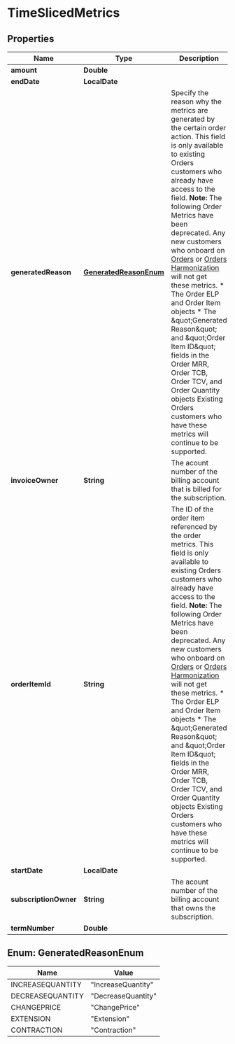 

# TimeSlicedMetrics


## Properties

| Name | Type | Description | Notes |
|------------ | ------------- | ------------- | -------------|
|**amount** | **Double** |  |  [optional] |
|**endDate** | **LocalDate** |  |  [optional] |
|**generatedReason** | [**GeneratedReasonEnum**](#GeneratedReasonEnum) | Specify the reason why the metrics are generated by the certain order action.  This field is only available to existing Orders customers who already have access to the field.  **Note:** The following Order Metrics have been deprecated. Any new customers who onboard on [Orders](https://knowledgecenter.zuora.com/Billing/Subscriptions/Orders/AA_Overview_of_Orders) or [Orders Harmonization](https://knowledgecenter.zuora.com/Billing/Subscriptions/Orders/Orders_Harmonization/Orders_Harmonization) will not get these metrics. * The Order ELP and Order Item objects  * The \&quot;Generated Reason\&quot; and \&quot;Order Item ID\&quot; fields in the Order MRR, Order TCB, Order TCV, and Order Quantity objects  Existing Orders customers who have these metrics will continue to be supported.  |  [optional] |
|**invoiceOwner** | **String** | The acount number of the billing account that is billed for the subscription. |  [optional] |
|**orderItemId** | **String** | The ID of the order item referenced by the order metrics.  This field is only available to existing Orders customers who already have access to the field.  **Note:** The following Order Metrics have been deprecated. Any new customers who onboard on [Orders](https://knowledgecenter.zuora.com/Billing/Subscriptions/Orders/AA_Overview_of_Orders) or [Orders Harmonization](https://knowledgecenter.zuora.com/Billing/Subscriptions/Orders/Orders_Harmonization/Orders_Harmonization) will not get these metrics. * The Order ELP and Order Item objects  * The \&quot;Generated Reason\&quot; and \&quot;Order Item ID\&quot; fields in the Order MRR, Order TCB, Order TCV, and Order Quantity objects  Existing Orders customers who have these metrics will continue to be supported.  |  [optional] |
|**startDate** | **LocalDate** |  |  [optional] |
|**subscriptionOwner** | **String** | The acount number of the billing account that owns the subscription. |  [optional] |
|**termNumber** | **Double** |  |  [optional] |



## Enum: GeneratedReasonEnum

| Name | Value |
|---- | -----|
| INCREASEQUANTITY | &quot;IncreaseQuantity&quot; |
| DECREASEQUANTITY | &quot;DecreaseQuantity&quot; |
| CHANGEPRICE | &quot;ChangePrice&quot; |
| EXTENSION | &quot;Extension&quot; |
| CONTRACTION | &quot;Contraction&quot; |



